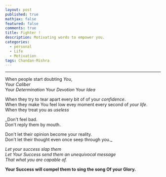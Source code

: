 ```yaml
---
layout: post
published: true
mathjax: false
featured: false
comments: true
title: Fighter !
description: Motivating words to empower you.
categories:
  - personal
  - Life
  - Motivation
tags: Chandan-Mishra
---
```

__________________________________________________________________
When people start doubting _You_,  
Your _Caliber_  
Your _Determination_
Your _Devotion_ 
Your _Idea_ 

When they try to tear apart every bit of of your _confidence_.  
When they make You  feel low evey moment every second of _your life_.  
When they treat you as _useless_  

_Don't feel bad.  
Don't reply them by mouth.

Don't let their opinion become your reality.  
Don't let their thought even once seep through you._  

_Let your success slap them    
Let Your Success send them an unequivocal message  
That what you are capable of._

**Your Success will compel them to sing the song Of your Glory.**
